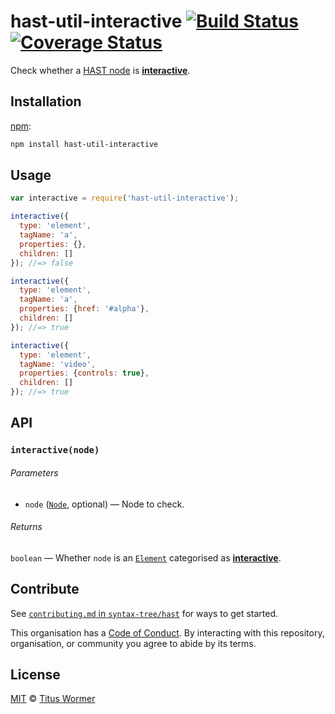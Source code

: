 # hast-util-interactive [![Build Status][build-badge]][build-page] [![Coverage Status][coverage-badge]][coverage-page]

Check whether a [HAST node][hast] is [**interactive**][spec].

## Installation

[npm][]:

```bash
npm install hast-util-interactive
```

## Usage

```javascript
var interactive = require('hast-util-interactive');

interactive({
  type: 'element',
  tagName: 'a',
  properties: {},
  children: []
}); //=> false

interactive({
  type: 'element',
  tagName: 'a',
  properties: {href: '#alpha'},
  children: []
}); //=> true

interactive({
  type: 'element',
  tagName: 'video',
  properties: {controls: true},
  children: []
}); //=> true
```

## API

### `interactive(node)`

###### Parameters

*   `node` ([`Node`][node], optional) — Node to check.

###### Returns

`boolean` — Whether `node` is an [`Element`][element] categorised
as [**interactive**][spec].

## Contribute

See [`contributing.md` in `syntax-tree/hast`][contributing] for ways to get
started.

This organisation has a [Code of Conduct][coc].  By interacting with this
repository, organisation, or community you agree to abide by its terms.

## License

[MIT][license] © [Titus Wormer][author]

<!-- Definition -->

[build-badge]: https://img.shields.io/travis/syntax-tree/hast-util-interactive.svg

[build-page]: https://travis-ci.org/syntax-tree/hast-util-interactive

[coverage-badge]: https://img.shields.io/codecov/c/github/syntax-tree/hast-util-interactive.svg

[coverage-page]: https://codecov.io/github/syntax-tree/hast-util-interactive?branch=master

[npm]: https://docs.npmjs.com/cli/install

[license]: LICENSE

[author]: http://wooorm.com

[hast]: https://github.com/syntax-tree/hast

[node]: https://github.com/syntax-tree/unist#node

[element]: https://github.com/syntax-tree/hast#element

[spec]: https://html.spec.whatwg.org/#interactive-content

[contributing]: https://github.com/syntax-tree/hast/blob/master/contributing.md

[coc]: https://github.com/syntax-tree/hast/blob/master/code-of-conduct.md
